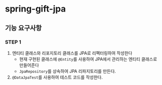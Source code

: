 # spring-gift-jpa
## 기능 요구사항
### STEP 1
1. 엔티티 클래스와 리포지토리 클래스를 JPA로 리펙터링하여 작성한다
   - 현재 구현된 클래스에 `@Entity`를 사용하여 JPA에서 관리하는 엔티티 클래스로 만들어준다
   - `JpaRepository`를 상속하여 JPA 리파지토리를 만든다.
2. `@DataJpaTest`를 사용하여 테스트 코드를 작성한다.
